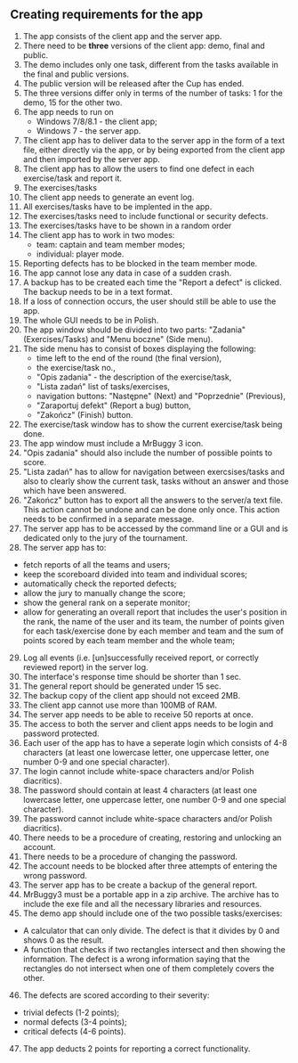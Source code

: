 ## Creating requirements for the app
1. The app consists of the client app and the server app.
1. There need to be **three** versions of the client app: demo, final and public.
2. The demo includes only one task, different from the tasks available in the final and public versions.
3. The public version will be released after the Cup has ended.
4. The three versions differ only in terms of the number of tasks: 1 for the demo, 15 for the other two.
5. The app needs to run on
   * Windows 7/8/8.1 - the client app;
   * Windows 7 - the server app.
6. The client app has to deliver data to the server app in the form of a text file, either directly via the app, or by being exported from the client app and then imported by the server app.
7. The client app has to allow the users to find one defect in each exercise/task and report it.
8. The exercises/tasks
8. The client app needs to generate an event log.
9. All exercises/tasks have to be implented in the app.
10. The exercises/tasks need to include functional or security defects.
11. The exercises/tasks have to be shown in a random order
11. The client app has to work in two modes:
    * team: captain and team member modes;
    * individual: player mode.
15. Reporting defects has to be blocked in the team member mode.
13. The app cannot lose any data in case of a sudden crash.
14. A backup has to be created each time the "Report a defect" is clicked. The backup needs to be in a text format.
15. If a loss of connection occurs, the user should still be able to use the app.
16. The whole GUI needs to be in Polish.
17. The app window should be divided into two parts: "Zadania" (Exercises/Tasks) and "Menu boczne" (Side menu).
18. The side menu has to consist of boxes displaying the following:  
    * time left to the end of the round (the final version),
    * the exercise/task no.,
    * "Opis zadania" - the description of the exercise/task, 
    * "Lista zadań" list of tasks/exercises,
    * navigation buttons: "Następne" (Next) and "Poprzednie" (Previous),
    * "Zaraportuj defekt" (Report a bug) button,
    * "Zakończ" (Finish) button.
19. The exercise/task window has to show the current exercise/task being done.
20. The app window must include a MrBuggy 3 icon.
21. "Opis zadania" should also include the number of possible points to score.
22. "Lista zadań" has to allow for navigation between exercsises/tasks and also to clearly show the current task, tasks without an answer and those which have been answered.
23. "Zakończ" button has to export all the answers to the server/a text file. This action cannot be undone and can be done only once. This action needs to be confirmed in a separate message.
24. The server app has to be accessed by the command line or a GUI and is dedicated only to the jury of the tournament.
25. The server app has to:  
   * fetch reports of all the teams and users;
   * keep the scoreboard divided into team and individual scores;
   * automatically check the reported defects;
   * allow the jury to manually change the score;
   * show the general rank on a seperate monitor; 
   * allow for generating an overall report that includes the user's position in the rank, the name of the user and its team, the number of points given for each task/exercise done by each member and team and the sum of points scored by each team member and the whole team;  
29. Log all events (i.e. [un]successfully received report, or correctly reviewed report) in the server log.
30. The interface's response time should be shorter than 1 sec.
31. The general report should be generated under 15 sec.
32. The backup copy of the client app should not exceed 2MB.
33. The client app cannot use more than 100MB of RAM.
33. The server app needs to be able to receive 50 reports at once.
34. The access to both the server and client apps needs to be login and password protected. 
35. Each user of the app has to have a seperate login which consists of 4-8 characters (at least one lowercase letter, one uppercase letter, one number 0-9 and one special character).
36. The login cannot include white-space characters and/or Polish diacritics).
36. The password should contain at least 4 characters (at least one lowercase letter, one uppercase letter, one number 0-9 and one special character).
37. The password cannot include white-space characters and/or Polish diacritics).
35. There needs to be a procedure of creating, restoring and unlocking an account.
36. There needs to be a procedure of changing the password.
37. The account needs to be blocked after three attempts of entering the wrong password.
38. The server app has to be create a backup of the general report.
39. MrBuggy3 must be a portable app in a zip archive. The archive has to include the exe file and all the necessary libraries and resources.
40. The demo app should include one of the two possible tasks/exercises: 
   * A calculator that can only divide. The defect is that it divides by 0 and shows 0 as the result.
   * A function that checks if two rectangles intersect and then showing the information. The defect is a wrong information saying that the rectangles do not intersect when one of them completely covers the other.
46. The defects are scored according to their severity:
   * trivial defects (1-2 points);
   * normal defects (3-4 points);
   * critical defects (4-6 points).
47. The app deducts 2 points for reporting a correct functionality.

